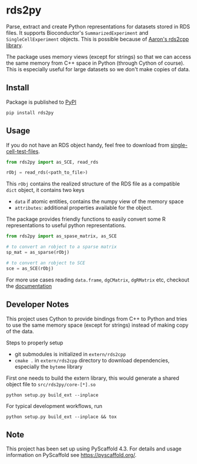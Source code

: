 # rds2py

Parse, extract and create Python representations for datasets stored in RDS files. It supports Bioconductor's `SummarizedExperiment` and `SingleCellExperiment` objects. This is possible because of [Aaron's rds2cpp library](https://github.com/LTLA/rds2cpp). 

The package uses memory views (except for strings) so that we can access the same memory from C++ space in Python (through Cython of course). This is especially useful for large datasets so we don't make copies of data.

## Install

Package is published to [PyPI](https://pypi.org/project/rds2py/)

```shell
pip install rds2py
```

## Usage

If you do not have an RDS object handy, feel free to download from [single-cell-test-files](https://github.com/jkanche/random-test-files/releases).

```python
from rds2py import as_SCE, read_rds

rObj = read_rds(<path_to_file>)
```

This `rObj` contains the realized structure of the RDS file as a compatible `dict` object, it contains two keys 
- `data` if atomic entities, contains the numpy view of the memory space
- `attributes`: additional properties available for the object. 

The package provides friendly functions to easily convert some R representations to useful python representations.

```python
from rds2py import as_spase_matrix, as_SCE

# to convert an robject to a sparse matrix
sp_mat = as_sparse(rObj)

# to convert an robject to SCE
sce = as_SCE(rObj)
```

For more use cases reading `data.frame`, `dgCMatrix`, `dgRMatrix` etc, checkout the [documentation](https://biocpy.github.io/rds2py/)


## Developer Notes

This project uses Cython to provide bindings from C++ to Python and tries to use the same memory space (except for strings) instead of making copy of the data.

Steps to properly setup

- git submodules is initialized in `extern/rds2cpp`
- `cmake .` in `extern/rds2cpp` directory to download dependencies, especially the `byteme` library

First one needs to build the extern library, this would generate a shared object file to `src/rds2py/core-[*].so`

```shell
python setup.py build_ext --inplace
```

For typical development workflows, run

```shell
python setup.py build_ext --inplace && tox
```


<!-- pyscaffold-notes -->

## Note

This project has been set up using PyScaffold 4.3. For details and usage
information on PyScaffold see https://pyscaffold.org/.
